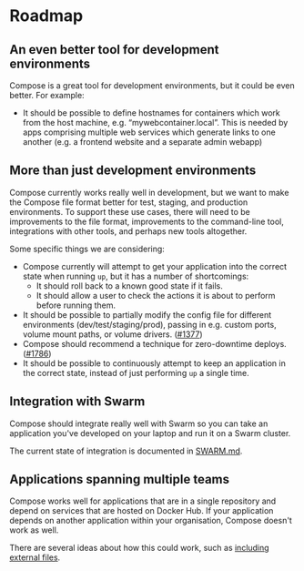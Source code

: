 # Roadmap

## An even better tool for development environments

Compose is a great tool for development environments, but it could be even better. For example:

- It should be possible to define hostnames for containers which work from the host machine, e.g. “mywebcontainer.local”. This is needed by apps comprising multiple web services which generate links to one another (e.g. a frontend website and a separate admin webapp)

## More than just development environments

Compose currently works really well in development, but we want to make the Compose file format better for test, staging, and production environments. To support these use cases, there will need to be improvements to the file format, improvements to the command-line tool, integrations with other tools, and perhaps new tools altogether.

Some specific things we are considering:

- Compose currently will attempt to get your application into the correct state when running `up`, but it has a number of shortcomings:
  - It should roll back to a known good state if it fails.
  - It should allow a user to check the actions it is about to perform before running them.
- It should be possible to partially modify the config file for different environments (dev/test/staging/prod), passing in e.g. custom ports, volume mount paths, or volume drivers. ([#1377](https://github.com/docker/compose/issues/1377))
- Compose should recommend a technique for zero-downtime deploys. ([#1786](https://github.com/docker/compose/issues/1786))
- It should be possible to continuously attempt to keep an application in the correct state, instead of just performing `up` a single time.

## Integration with Swarm

Compose should integrate really well with Swarm so you can take an application you've developed on your laptop and run it on a Swarm cluster.

The current state of integration is documented in [SWARM.md](SWARM.md).

## Applications spanning multiple teams

Compose works well for applications that are in a single repository and depend on services that are hosted on Docker Hub. If your application depends on another application within your organisation, Compose doesn't work as well.

There are several ideas about how this could work, such as [including external files](https://github.com/docker/fig/issues/318).
